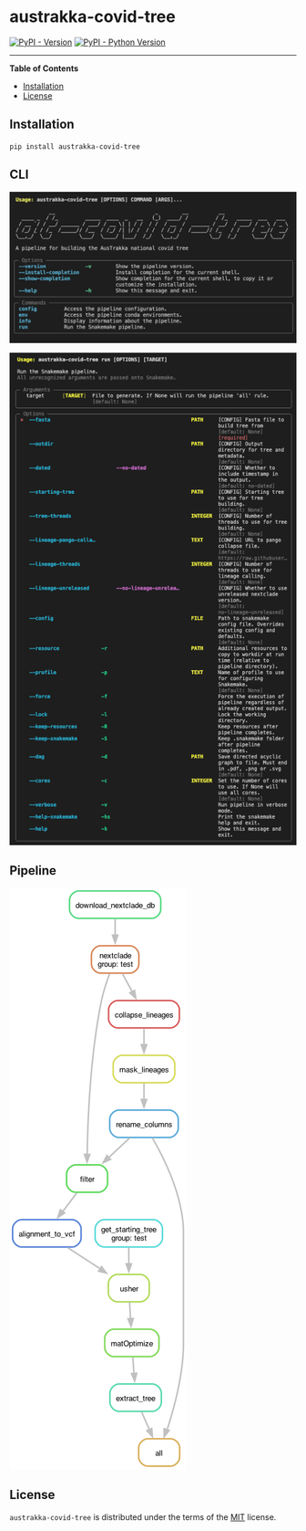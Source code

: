 # austrakka-covid-tree

[![PyPI - Version](https://img.shields.io/pypi/v/austrakka-covid-tree.svg)](https://pypi.org/project/austrakka-covid-tree)
[![PyPI - Python Version](https://img.shields.io/pypi/pyversions/austrakka-covid-tree.svg)](https://pypi.org/project/austrakka-covid-tree)

-----

**Table of Contents**

- [Installation](#installation)
- [License](#license)

## Installation

```console
pip install austrakka-covid-tree
```

## CLI 

![](docs/images/cli.png)

![](docs/images/run_cli.png)

## Pipeline

![](docs/images/dag.png)

## License

`austrakka-covid-tree` is distributed under the terms of the [MIT](https://spdx.org/licenses/MIT.html) license.
